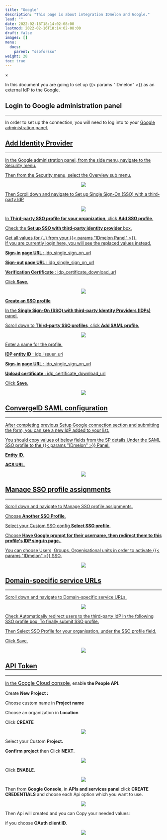 ```yaml
---
title: "Google"
description: "This page is about integration IDmelon and Google."
lead: ""
date: 2022-02-16T18:14:02-08:00
lastmod: 2022-02-16T18:14:02-08:00
draft: false
images: []
menu:
  docs:
    parent: "ssoforsso"
weight: 28
toc: true
---
```


<div id="_modal" class="modal">
  <span class="close">&times;</span>
  <img class="modal-content" id="img01">
</div>

<p>In this document you are going to set up <span class="code-back">{{< params "IDmelon" >}}</span> as an external IdP to the <span class="code-back">Google</span>.</p>

## Login to  Google administration panel

<hr class="hr-line">

<p>In order to set up the connection, you will need to log into to your <a href="https://admin.google.com" style="font-size:16x;">Google administration panel.</p>

## Add Identity Provider

<hr class="hr-line">

<p>In the <span class="code-back">Google administration panel</span>, from the side menu, navigate to the <span class="code-back">Security</span> menu.</p>

<p>Then from the <span class="code-back">Security</span> menu,  select the <span class="code-back">Overview</span> sub menu.</p>

<div align="center">
    <img src="/images/vendor/sso/google_dashboard_01.png" class="doc-img-frame">
</div>

<p>Then Scroll down and navigate to <span class="code-back">Set up Single Sign-On (SSO) with a third-party IdP</span></p>

<div align="center">
    <img src="/images/vendor/sso/google_dashboard_02.png" class="doc-img-frame">
</div>

<div class="step-row-container">
  <div class="step-column bullet-container">
    <div class="bullet"></div>
  </div>
  <div class="card-column">
    <div class="step-text" >
      <div class="card-body">
        <p>In <span style="font-weight:bold">Third-party SSO profile for your organization</span>, click <span style="font-weight:bold">Add SSO profile</span>.</p>
      </div>
    </div>
  </div>
</div>

<div class="step-row-container">
  <div class="step-column bullet-container">
    <div class="bullet"></div>
  </div>
  <div class="card-column">
    <div class="step-text" >
      <div class="card-body">
        <p>Check the <span style="font-weight:bold">Set up SSO with third-party identity provider</span> box.</p>
      </div>
    </div>
  </div>
</div>

<p class="note-body">Get all values for <span class="code-back">{..}</span> from your {{< params "IDmelon Panel" >}}.<br>
If you are currently login here, you will see the replaced values instead.</p>

<div class="step-row-container">
  <div class="step-column bullet-container">
    <div class="bullet"></div>
  </div>
  <div class="card-column">
    <div class="step-text" >
      <div class="card-body">
        <p><span style="font-weight:bold">Sign-in page URL</span> : idp_single_sign_on_url</p>
      </div>
    </div>
  </div>
</div>

<div class="step-row-container">
  <div class="step-column bullet-container">
    <div class="bullet"></div>
  </div>
  <div class="card-column">
    <div class="step-text" >
      <div class="card-body">
        <p><span style="font-weight:bold">Sign-out page URL</span> : idp_single_sign_on_url</p>
      </div>
    </div>
  </div>
</div>

<div class="step-row-container">
  <div class="step-column bullet-container">
    <div class="bullet"></div>
  </div>
  <div class="card-column">
    <div class="step-text" >
      <div class="card-body">
        <p><span style="font-weight:bold">Verification Certificate</span> : idp_certificate_download_url</p>
      </div>
    </div>
  </div>
</div>

<div class="step-row-container">
  <div class="step-column bullet-container">
    <div class="bullet"></div>
  </div>
  <div class="card-column">
    <div class="step-text" >
      <div class="card-body">
        <p>Click <span style="font-weight:bold">Save</span>.</p>
      </div>
    </div>
  </div>
</div>

<div align="center">
    <img src="/images/vendor/sso/google_dashboard_03.png" class="doc-img-frame">
</div>

<p><span style="font-weight:bold">Create an SSO profile</span></p>

<div class="step-row-container">
  <div class="step-column bullet-container">
    <div class="bullet"></div>
  </div>
  <div class="card-column">
    <div class="step-text" >
      <div class="card-body">
        <p>In the <span style="font-weight:bold">Single Sign-On (SSO) with third-party Identity Providers (IDPs)</span> panel.</p>
      </div>
    </div>
  </div>
</div>

<div class="step-row-container">
  <div class="step-column bullet-container">
    <div class="bullet"></div>
  </div>
  <div class="card-column">
    <div class="step-text" >
      <div class="card-body">
        <p>Scroll down to <span style="font-weight:bold">Third-party SSO profiles</span>, click <span style="font-weight:bold">Add SAML profile</span>.</p>
      </div>
    </div>
  </div>
</div>

<div align="center">
    <img src="/images/vendor/sso/google_dashboard_04.png" class="doc-img-frame">
</div>

<div class="step-row-container">
  <div class="step-column bullet-container">
    <div class="bullet"></div>
  </div>
  <div class="card-column">
    <div class="step-text" >
      <div class="card-body">
        <p>Enter a name for the profile.</p>
      </div>
    </div>
  </div>
</div>

<div class="step-row-container">
  <div class="step-column bullet-container">
    <div class="bullet"></div>
  </div>
  <div class="card-column">
    <div class="step-text" >
      <div class="card-body">
        <p><span style="font-weight:bold">IDP entity ID</span> : idp_issuer_uri</p>
      </div>
    </div>
  </div>
</div>

<div class="step-row-container">
  <div class="step-column bullet-container">
    <div class="bullet"></div>
  </div>
  <div class="card-column">
    <div class="step-text" >
      <div class="card-body">
        <p><span style="font-weight:bold">Sign-in page URL</span> : idp_single_sign_on_url</p>
      </div>
    </div>
  </div>
</div>

<div class="step-row-container">
  <div class="step-column bullet-container">
    <div class="bullet"></div>
  </div>
  <div class="card-column">
    <div class="step-text" >
      <div class="card-body">
        <p><span style="font-weight:bold">Upload certificate</span> : idp_certificate_download_url</p>
      </div>
    </div>
  </div>
</div>

<div class="step-row-container">
  <div class="step-column bullet-container">
    <div class="bullet"></div>
  </div>
  <div class="card-column">
    <div class="step-text" >
      <div class="card-body">
        <p>Click <span style="font-weight:bold">Save</span>.</p>
      </div>
    </div>
  </div>
</div>

<div align="center">
    <img src="/images/vendor/sso/google_dashboard_05.png" class="doc-img-frame">
</div>

## ConvergeID SAML configuration

<hr class="hr-line">

<p>After completing previous <span class="code-back">Setup Google connection</span> section and submitting the form, you can see a new IdP added to your list.</p>

<p>You should copy values of below fields from the <span class="code-back">SP details</span> Under the <span class="code-back">SAML SSO profile</span> to the <span class="code-back">{{< params "IDmelon" >}}</span> Panel:</p>

<div class="step-row-container">
  <div class="step-column bullet-container">
    <div class="bullet"></div>
  </div>
  <div class="card-column">
    <div class="step-text" >
      <div class="card-body">
        <p><span style="font-weight:bold">Entity ID</span>.</p>
      </div>
    </div>
  </div>
</div>

<div class="step-row-container">
  <div class="step-column bullet-container">
    <div class="bullet"></div>
  </div>
  <div class="card-column">
    <div class="step-text" >
      <div class="card-body">
        <p><span style="font-weight:bold">ACS URL</span>.</p>
      </div>
    </div>
  </div>
</div>

<div align="center">
    <img src="/images/vendor/sso/google_dashboard_06.png" class="doc-img-frame">
</div>

## Manage SSO profile assignments

<hr class="hr-line">

<p>Scroll down and navigate to <span class="code-back">Manage SSO profile assignments</span>.</p>

<div class="step-row-container">
  <div class="step-column bullet-container">
    <div class="bullet"></div>
  </div>
  <div class="card-column">
    <div class="step-text" >
      <div class="card-body">
        <p>Choose <span style="font-weight:bold">Another SSO Profile</span>.</p>
      </div>
    </div>
  </div>
</div>

<div class="step-row-container">
  <div class="step-column bullet-container">
    <div class="bullet"></div>
  </div>
  <div class="card-column">
    <div class="step-text" >
      <div class="card-body">
        <p>Select your Custom SSO config <span style="font-weight:bold">Select SSO profile</span>.</p>
      </div>
    </div>
  </div>
</div>

<div class="step-row-container">
  <div class="step-column bullet-container">
    <div class="bullet"></div>
  </div>
  <div class="card-column">
    <div class="step-text" >
      <div class="card-body">
        <p>Choose <span style="font-weight:bold">Have Google prompt for their username, then redirect them to this profile's IDP sing-in page.</span>.</p>
      </div>
    </div>
  </div>
</div>

<p>You can choose <span class="code-back">Users</span>, <span class="code-back">Groups</span>, <span class="code-back">Orgenisational units</span> in order to activate {{< params "IDmelon" >}} SSO.</p>

<div align="center">
    <img src="/images/vendor/sso/google_dashboard_07.png" class="doc-img-frame">
</div>

## Domain-specific service URLs

<hr class="hr-line">

<p>Scroll down and navigate to <span class="code-back">Domain-specific service URLs</span>.</p>

<div align="center">
    <img src="/images/vendor/sso/google_dashboard_08.png" class="doc-img-frame">
</div>

<p>Check <span class="code-back">Automatically redirect users to the third-party IdP in the following SSO profile</span> box, To finally submit SSO profile.</p>

<p>Then Select <span class="code-back">SSO Profile for your organisation</span>, under the <span class="code-back">SSO profile</span> field.</p>

<p>Click <span class="code-back">Save</span>.</p>

<div align="center">
    <img src="/images/vendor/sso/google_dashboard_09.png" class="doc-img-frame">
</div>

## API Token

<hr class="hr-line">

<div class="step-row-container">
  <div class="step-column bullet-container">
    <div class="bullet"></div>
  </div>
  <div class="card-column">
    <div class="step-text" >
      <div class="card-body">
        <p>In the <a href="https://console.cloud.google.com/apis/" style="font-size:16px;">Google Cloud console</a>, enable <span style="font-weight:bold">the People API</span>.</p>
      </div>
    </div>
  </div>
</div>

<div class="step-row-container">
  <div class="step-column bullet-container">
    <div class="bullet"></div>
  </div>
  <div class="card-column">
    <div class="step-text" >
      <div class="card-body">
        <p>Create <span style="font-weight:bold">New Project :</span></p>
      </div>
    </div>
  </div>
</div>

<div class="mx-3">
<div class="step-row-container">
  <div class="step-column bullet-container">
    <div class="bullet"></div>
  </div>
  <div class="card-column">
    <div class="step-text" >
      <div class="card-body">
        <p>Choose custom name in <span style="font-weight:bold">Project name</span></p>
      </div>
    </div>
  </div>
</div>

<div class="step-row-container">
  <div class="step-column bullet-container">
    <div class="bullet"></div>
  </div>
  <div class="card-column">
    <div class="step-text" >
      <div class="card-body">
        <p>Choose an organization in <span style="font-weight:bold">Location</span></p>
      </div>
    </div>
  </div>
</div>

<div class="step-row-container">
  <div class="step-column bullet-container">
    <div class="bullet"></div>
  </div>
  <div class="card-column">
    <div class="step-text" >
      <div class="card-body">
        <p>Click <span style="font-weight:bold">CREATE</span></p>
      </div>
    </div>
  </div>
</div>
</div>

<div align="center">
    <img src="/images/vendor/sso/google_dashboard_10.png" class="doc-img-frame">
</div>

<div class="step-row-container">
  <div class="step-column bullet-container">
    <div class="bullet"></div>
  </div>
  <div class="card-column">
    <div class="step-text" >
      <div class="card-body">
        <p>Select your Custom <span style="font-weight:bold">Project.</span></p>
      </div>
    </div>
  </div>
</div>

<div class="step-row-container">
  <div class="step-column bullet-container">
    <div class="bullet"></div>
  </div>
  <div class="card-column">
    <div class="step-text" >
      <div class="card-body">
        <p><span style="font-weight:bold">Confirm project</span> then Click <span style="font-weight:bold">NEXT</span>.</p>
      </div>
    </div>
  </div>
</div>

<div align="center">
    <img src="/images/vendor/sso/google_dashboard_11.png" class="doc-img-frame">
</div>

<div class="step-row-container">
  <div class="step-column bullet-container">
    <div class="bullet"></div>
  </div>
  <div class="card-column">
    <div class="step-text" >
      <div class="card-body">
        <p>Click <span style="font-weight:bold">ENABLE</span>.</p>
      </div>
    </div>
  </div>
</div>

<div align="center">
    <img src="/images/vendor/sso/google_dashboard_12.png" class="doc-img-frame">
</div>

<div class="step-row-container">
  <div class="step-column bullet-container">
    <div class="bullet"></div>
  </div>
  <div class="card-column">
    <div class="step-text" >
      <div class="card-body">
        <p>Then from <span style="font-weight:bold">Google Console</span>, in <span style="font-weight:bold">APIs and services panel</span> click <span style="font-weight:bold">CREATE CREDENTIALS</span> and choose each Api option which you want to use.</p>
      </div>
    </div>
  </div>
</div>

<div align="center">
    <img src="/images/vendor/sso/google_dashboard_13.png" class="doc-img-frame">
</div>

<div class="step-row-container">
  <div class="step-column bullet-container">
    <div class="bullet"></div>
  </div>
  <div class="card-column">
    <div class="step-text" >
      <div class="card-body">
        <p>Then Api will created and you can Copy your needed values: </p>
      </div>
    </div>
  </div>
</div>

<div class="mx-3">
<div class="step-row-container">
  <div class="step-column bullet-container">
    <div class="bullet"></div>
  </div>
  <div class="card-column">
    <div class="step-text" >
      <div class="card-body">
        <p>if you choose <span style="font-weight:bold">OAuth client ID</span>.</p>
      </div>
    </div>
  </div>
</div>
</div>

<div align="center">
    <img src="/images/vendor/sso/google_dashboard_14.png" class="doc-img-frame">
</div>
